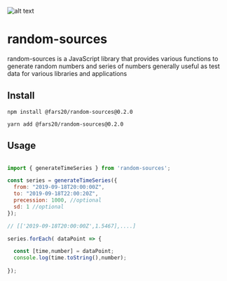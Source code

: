 ![alt text](https://cdn.pixabay.com/photo/2012/04/05/01/24/dice-25637_1280.png)

# random-sources

random-sources is a JavaScript library that provides various functions to generate random numbers and series of numbers generally useful as test data for various libraries and applications

## Install

`npm install @fars20/random-sources@0.2.0`

`yarn add @fars20/random-sources@0.2.0`


## Usage

```javascript

import { generateTimeSeries } from 'random-sources';

const series = generateTimeSeries({
  from: "2019-09-18T20:00:00Z",
  to: "2019-09-18T22:00:20Z",
  precession: 1000, //optional
  sd: 1 //optional
});

// [['2019-09-18T20:00:00Z',1.5467],....]

series.forEach( dataPoint => {

  const [time,number] = dataPoint;
  console.log(time.toString(),number);
  
});
```

